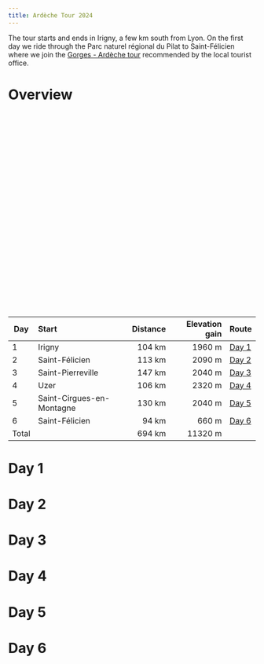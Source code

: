 ```yaml
---
title: Ardèche Tour 2024
---
```



The tour starts and ends in Irigny, a few km south from Lyon.  On the first day
we ride through the Parc naturel régional du Pilat to Saint-Félicien where we
join the [Gorges - Ardèche tour](https://www.ardechoise.com/parcours/gorges-ardeche)
recommended by the local tourist office. 

# Overview

<div
  class="gpx-trace"
  style="height: 400px;"
  data-gpx-trace="/data/2024-ardeches/Day-01.gpx,/data/2024-ardeches/Day-02.gpx,/data/2024-ardeches/Day-03.gpx,/data/2024-ardeches/Day-04.gpx,/data/2024-ardeches/Day-05.gpx,/data/2024-ardeches/Day-06.gpx">
</div>

| Day   | Start                     | Distance | Elevation gain | Route
| ---   | :------------------------ | -------: | -------------: | :--
| 1     | Irigny                    | 104 km   |  1960 m        | [Day 1]({static}../data/2024-ardeches/Day-01.gpx)
| 2     | Saint-Félicien            | 113 km   |  2090 m        | [Day 2]({static}../data/2024-ardeches/Day-02.gpx)
| 3     | Saint-Pierreville         | 147 km   |  2040 m        | [Day 3]({static}../data/2024-ardeches/Day-03.gpx)
| 4     | Uzer                      | 106 km   |  2320 m        | [Day 4]({static}../data/2024-ardeches/Day-04.gpx)
| 5     | Saint-Cirgues-en-Montagne | 130 km   |  2040 m        | [Day 5]({static}../data/2024-ardeches/Day-05.gpx)
| 6     | Saint-Félicien            |  94 km   |   660 m        | [Day 6]({static}../data/2024-ardeches/Day-06.gpx)
| Total |                           | 694 km   | 11320 m        |


# Day 1


# Day 2

# Day 3

# Day 4

# Day 5

# Day 6

